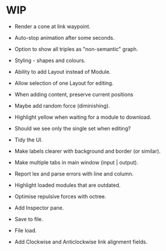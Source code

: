 
# WIP


- Render a cone at link waypoint.
- Auto-stop animation after some seconds.
- Option to show all triples as "non-semantic" graph.
- Styling - shapes and colours.

- Ability to add Layout instead of Module.
- Allow selection of one Layout for editing.

- When adding content, preserve current positions
- Maybe add random force (diminishing).
- Highlight yellow when waiting for a module to download.
- Should we see only the single set when editing?

- Tidy the UI.
- Make labels clearer with background and border (or similar).
- Make multiple tabs in main window (input | output).
- Report lex and parse errors with line and column.
- Highlight loaded modules that are outdated.
- Optimise repulsive forces with octree.

- Add Inspector pane.
- Save to file.
- File load.

- Add Clockwise and Anticlockwise link alignment fields.
